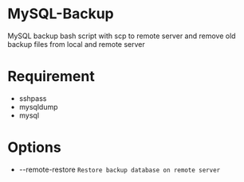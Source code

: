 # MySQL-Backup
MySQL backup bash script with scp to remote server and remove old backup files from local and remote server

# Requirement
- sshpass
- mysqldump
- mysql

# Options
- --remote-restore `Restore backup database on remote server`
